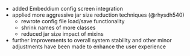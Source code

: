 - added Embeddium config screen integration
- applied more aggressive jar size reduction techniques (@rhysdh540)
  - rewrote config file load/save functionality
  - shrink names of more classes
  - reduced jar size impact of mixins
- further improvements to overall system stability and other minor adjustments have been made to enhance the user experience
